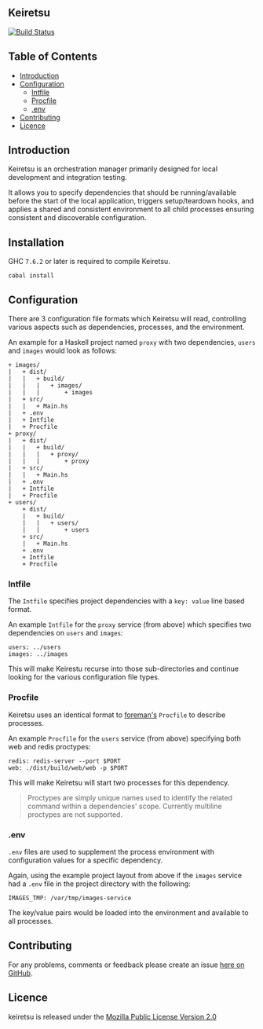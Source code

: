 ## Keiretsu

[![Build Status](https://secure.travis-ci.org/brendanhay/keiretsu.png)](http://travis-ci.org/brendanhay/keiretsu)

## Table of Contents

* [Introduction](#introduction)
* [Configuration](#configuration)
    - [Intfile](#intfile)
    - [Procfile](#procfile)
    - [.env](#env)
* [Contributing](#contributing)
* [Licence](#licence)


## Introduction

Keiretsu is an orchestration manager primarily designed for local development
and integration testing.

It allows you to specify dependencies that should be running/available before
the start of the local application, triggers setup/teardown hooks,
and applies a shared and consistent environment to all child processes ensuring
consistent and discoverable configuration.


## Installation

GHC `7.6.2` or later is required to compile Keiretsu.

```shell
cabal install
```


## Configuration

There are 3 configuration file formats which Keiretsu will read, controlling
various aspects such as dependencies, processes, and the environment.

An example for a Haskell project named `proxy` with two dependencies, `users`
and `images` would look as follows:

```
+ images/
|   + dist/
|   |   + build/
|   |   |   + images/
|   |   |       + images
|   + src/
|   |   + Main.hs
|   + .env
|   + Intfile
|   + Procfile
+ proxy/
|   + dist/
|   |   + build/
|   |   |   + proxy/
|   |   |       + proxy
|   + src/
|   |   + Main.hs
|   + .env
|   + Intfile
|   + Procfile
+ users/
    + dist/
    |   + build/
    |   |   + users/
    |   |       + users
    + src/
    |   + Main.hs
    + .env
    + Intfile
    + Procfile
```


### Intfile

The `Intfile` specifies project dependencies with a `key: value` line based format.

An example `Intfile` for the `proxy` service (from above) which specifies two dependencies on
`users` and `images`:

```
users: ../users
images: ../images
```

This will make Keirestu recurse into those sub-directories and continue looking
for the various configuration file types.

### Procfile

Keiretsu uses an identical format to [foreman's](https://github.com/ddollar/foreman) `Procfile`
to describe processes.

An example `Procfile` for the `users` service (from above) specifying both
web and redis proctypes:

```
redis: redis-server --port $PORT
web: ./dist/build/web/web -p $PORT
```

This will make Keiretsu will start two processes for this dependency.

> Proctypes are simply unique names used to identify the related command within
> a dependencies' scope.
> Currently multiline proctypes are not supported.

### .env

`.env` files are used to supplement the process environment with configuration
values for a specific dependency.

Again, using the example project layout from above if the `images` service had
a `.env` file in the project directory with the following:

```
IMAGES_TMP: /var/tmp/images-service
```

The key/value pairs would be loaded into the environment and available to
all processes.


## Contributing

For any problems, comments or feedback please create an issue [here on GitHub](github.com/brendanhay/keiretsu/issues).


## Licence

keiretsu is released under the [Mozilla Public License Version 2.0](http://www.mozilla.org/MPL/)
